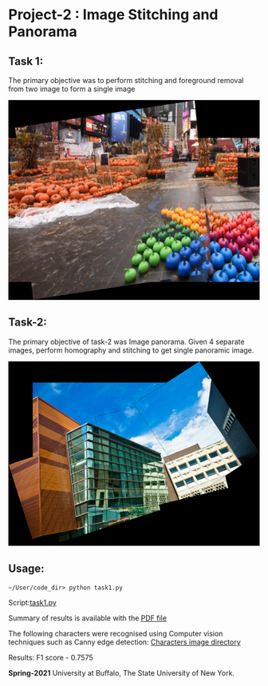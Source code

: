 
# Project-2 : Image Stitching and Panorama


## Task 1: 
The primary objective was to perform stitching and foreground removal from two image to form a single image

<img src="https://github.com/jmudit19/CSE-573_Computer_Vision/blob/main/Project-2%20Image%20Stitching%20and%20Panorama/task1.png" width="562" height="400">

## Task-2:
The primary objective of task-2 was Image panorama. Given 4 separate images, perform 
homography and stitching to get single panoramic image.

![Task2](https://github.com/jmudit19/CSE-573_Computer_Vision/blob/main/Project-2%20Image%20Stitching%20and%20Panorama/task2.png)

## Usage:
```
~/User/code_dir> python task1.py
```
Script:[task1.py](https://github.com/jmudit19/CSE-573_Computer_Vision/blob/main/Project-1%20Optical%20Character%20Recognition%20-%20CV/task1.py)

Summary of results is available with the [PDF file](https://github.com/jmudit19/CSE-573_Computer_Vision/blob/main/Project-1%20Optical%20Character%20Recognition%20-%20CV/report.pdf)

The following characters were recognised using Computer vision techniques such as Canny edge detection: [Characters image directory](https://github.com/jmudit19/CSE-573_Computer_Vision/tree/main/Project-1%20Optical%20Character%20Recognition%20-%20CV/data/characters)

Results: F1 score - 0.7575

**Spring-2021**
University at Buffalo, The State University of New York.